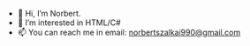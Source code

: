 - 👋 Hi, I’m Norbert.
- 👀 I’m interested in HTML/C#
- 📫 You can reach me in email: norbertszalkai990@gmail.com
